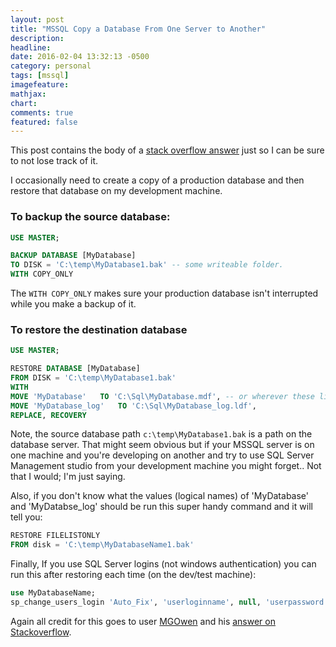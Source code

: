 ```yaml
---
layout: post
title: "MSSQL Copy a Database From One Server to Another"
description:
headline:
date: 2016-02-04 13:32:13 -0500
category: personal
tags: [mssql]
imagefeature:
mathjax:
chart:
comments: true
featured: false
---
```

This post contains the body of a [stack overflow answer](http://stackoverflow.com/a/24175818/7329) just so I can be sure
to not lose track of it.

I occasionally need to create a copy of a production database and then restore that database on my development machine.


### To backup the source database:

```sql
USE MASTER;

BACKUP DATABASE [MyDatabase]
TO DISK = 'C:\temp\MyDatabase1.bak' -- some writeable folder.
WITH COPY_ONLY
```

The `WITH COPY_ONLY` makes sure your production database isn't interrupted while you make a backup of it.

### To restore the destination database

```sql
USE MASTER;

RESTORE DATABASE [MyDatabase]
FROM DISK = 'C:\temp\MyDatabase1.bak'
WITH
MOVE 'MyDatabase'   TO 'C:\Sql\MyDatabase.mdf', -- or wherever these live on target
MOVE 'MyDatabase_log'   TO 'C:\Sql\MyDatabase_log.ldf',
REPLACE, RECOVERY
```


Note, the source database path `c:\temp\MyDatabase1.bak` is a path on the database server. That might seem obvious but if your MSSQL server is on one machine and you're developing on another and try to use SQL Server Management studio from your development machine you might forget.. Not that I would; I'm just saying.

Also, if you don't know what the values (logical names) of 'MyDatabase' and 'MyDatabse_log' should be run this super handy command and it will tell you:

```sql
RESTORE FILELISTONLY
FROM disk = 'C:\temp\MyDatabaseName1.bak'
```

Finally, If you use SQL Server logins (not windows authentication) you can run this after restoring each time (on the dev/test machine):

```sql
use MyDatabaseName;
sp_change_users_login 'Auto_Fix', 'userloginname', null, 'userpassword';
```

Again all credit for this goes to user [MGOwen](http://stackoverflow.com/users/87861/mgowen) and his [answer on Stackoverflow](http://stackoverflow.com/a/24175818/7329).
